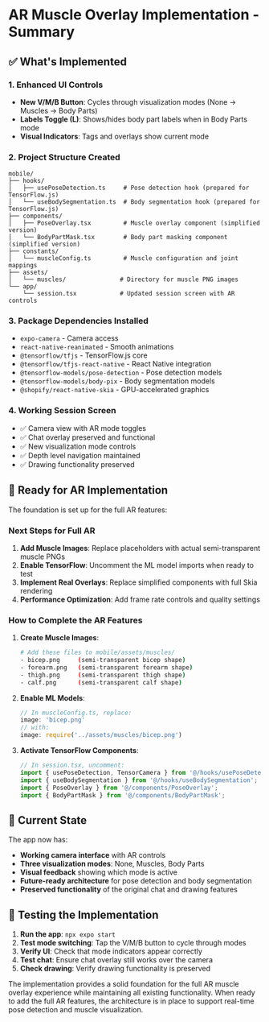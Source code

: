# AR Muscle Overlay Implementation - Summary

## ✅ What's Implemented

### 1. **Enhanced UI Controls**
- **New V/M/B Button**: Cycles through visualization modes (None → Muscles → Body Parts)
- **Labels Toggle (L)**: Shows/hides body part labels when in Body Parts mode
- **Visual Indicators**: Tags and overlays show current mode

### 2. **Project Structure Created**
```
mobile/
├── hooks/
│   ├── usePoseDetection.ts     # Pose detection hook (prepared for TensorFlow.js)
│   └── useBodySegmentation.ts  # Body segmentation hook (prepared for TensorFlow.js)
├── components/
│   ├── PoseOverlay.tsx         # Muscle overlay component (simplified version)
│   └── BodyPartMask.tsx        # Body part masking component (simplified version)
├── constants/
│   └── muscleConfig.ts         # Muscle configuration and joint mappings
├── assets/
│   └── muscles/               # Directory for muscle PNG images
└── app/
    └── session.tsx            # Updated session screen with AR controls
```

### 3. **Package Dependencies Installed**
- `expo-camera` - Camera access
- `react-native-reanimated` - Smooth animations  
- `@tensorflow/tfjs` - TensorFlow.js core
- `@tensorflow/tfjs-react-native` - React Native integration
- `@tensorflow-models/pose-detection` - Pose detection models
- `@tensorflow-models/body-pix` - Body segmentation models
- `@shopify/react-native-skia` - GPU-accelerated graphics

### 4. **Working Session Screen**
- ✅ Camera view with AR mode toggles
- ✅ Chat overlay preserved and functional
- ✅ New visualization mode controls
- ✅ Depth level navigation maintained
- ✅ Drawing functionality preserved

## 🚧 Ready for AR Implementation

The foundation is set up for the full AR features:

### **Next Steps for Full AR**
1. **Add Muscle Images**: Replace placeholders with actual semi-transparent muscle PNGs
2. **Enable TensorFlow**: Uncomment the ML model imports when ready to test
3. **Implement Real Overlays**: Replace simplified components with full Skia rendering
4. **Performance Optimization**: Add frame rate controls and quality settings

### **How to Complete the AR Features**

1. **Create Muscle Images**:
   ```bash
   # Add these files to mobile/assets/muscles/
   - bicep.png     (semi-transparent bicep shape)
   - forearm.png   (semi-transparent forearm shape)  
   - thigh.png     (semi-transparent thigh shape)
   - calf.png      (semi-transparent calf shape)
   ```

2. **Enable ML Models**:
   ```typescript
   // In muscleConfig.ts, replace:
   image: 'bicep.png'
   // with:
   image: require('../assets/muscles/bicep.png')
   ```

3. **Activate TensorFlow Components**:
   ```typescript
   // In session.tsx, uncomment:
   import { usePoseDetection, TensorCamera } from '@/hooks/usePoseDetection';
   import { useBodySegmentation } from '@/hooks/useBodySegmentation';
   import { PoseOverlay } from '@/components/PoseOverlay';
   import { BodyPartMask } from '@/components/BodyPartMask';
   ```

## 🎯 Current State

The app now has:
- **Working camera interface** with AR controls
- **Three visualization modes**: None, Muscles, Body Parts  
- **Visual feedback** showing which mode is active
- **Future-ready architecture** for pose detection and body segmentation
- **Preserved functionality** of the original chat and drawing features

## 🔧 Testing the Implementation

1. **Run the app**: `npx expo start`
2. **Test mode switching**: Tap the V/M/B button to cycle through modes
3. **Verify UI**: Check that mode indicators appear correctly
4. **Test chat**: Ensure chat overlay still works over the camera
5. **Check drawing**: Verify drawing functionality is preserved

The implementation provides a solid foundation for the full AR muscle overlay experience while maintaining all existing functionality. When ready to add the full AR features, the architecture is in place to support real-time pose detection and muscle visualization.
